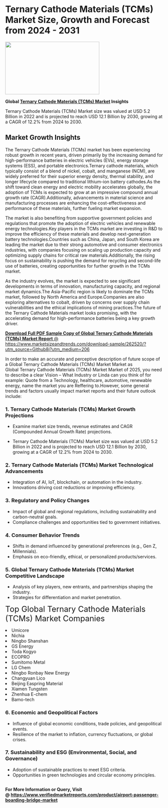 <H1>Ternary Cathode Materials (TCMs) Market Size, Growth and Forecast from 2024 - 2031</H1><img class="aligncenter size-medium wp-image-584254" src="https://thirdeyenews.in/wp-content/uploads/2024/09/Global-Market-Research-300x168.jpeg" alt="" width="300" height="168" /><p><strong>Global&nbsp;<a href="https://www.marketsizeandtrends.com/download-sample/262520/?utm_source=Github8j?utm_medium=206">Ternary Cathode Materials (TCMs) Market</a> Insights</strong></p><p>Ternary Cathode Materials (TCMs) Market size was valued at USD 5.2 Billion in 2022 and is projected to reach USD 12.1 Billion by 2030, growing at a CAGR of 12.2% from 2024 to 2030.</p><p><h2>Market Growth Insights</h2> <p>The Ternary Cathode Materials (TCMs) market has been experiencing robust growth in recent years, driven primarily by the increasing demand for high-performance batteries in electric vehicles (EVs), energy storage systems (ESS), and portable electronics.Ternary cathode materials, which typically consist of a blend of nickel, cobalt, and manganese (NCM), are widely preferred for their superior energy density, thermal stability, and longer lifecycle compared to traditional lithium-ion battery cathodes.As the shift toward clean energy and electric mobility accelerates globally, the adoption of TCMs is expected to grow at an impressive compound annual growth rate (CAGR).Additionally, advancements in material science and manufacturing processes are enhancing the cost-effectiveness and performance of these materials, further fueling market expansion.</p> <p><a href="#sample"></a></p> <p>The market is also benefiting from supportive government policies and regulations that promote the adoption of electric vehicles and renewable energy technologies.Key players in the TCMs market are investing in R&D to improve the efficiency of these materials and develop next-generation battery technologies.Countries such as China, Japan, and South Korea are leading the market due to their strong automotive and consumer electronics industries, with companies focusing on scaling up production capacity and optimizing supply chains for critical raw materials.Additionally, the rising focus on sustainability is pushing the demand for recycling and second-life use of batteries, creating opportunities for further growth in the TCMs market.</p> <p>As the industry evolves, the market is expected to see significant developments in terms of innovation, manufacturing capacity, and regional market dynamics.The Asia-Pacific region is likely to dominate the TCMs market, followed by North America and Europe.Companies are also exploring alternatives to cobalt, driven by concerns over supply chain vulnerabilities and the ethical implications of mining practices.The future of the Ternary Cathode Materials market looks promising, with the accelerating demand for high-performance batteries being a key growth driver.</p> <p><a href="#more"></p><p><span class=""><strong>Download Full PDF Sample Copy of Global Ternary Cathode Materials (TCMs) Market Report</strong> @ <a href="https://www.marketsizeandtrends.com/download-sample/262520/?utm_source=Github8j?utm_medium=206" target="_blank">https://www.marketsizeandtrends.com/download-sample/262520/?utm_source=Github8j?utm_medium=206</a></span></p><p>In order to make an accurate and perceptive description of future scope of a Global&nbsp;Ternary Cathode Materials (TCMs) Market Market as Global&nbsp;Ternary Cathode Materials (TCMs) Market Market of 2025, you need to describe a clear Vision &ndash; What Industry or Linda can you think of for example: Quote from a Technology, healthcare, automotive, renewable energy, name the market you are Reffering to.However, some general trends and factors usually impact market reports and their future outlook include:</p><h3>1.&nbsp;<strong>Ternary Cathode Materials (TCMs) Market Growth Projections</strong></h3><ul><li>Examine market size trends, revenue estimates and CAGR (Compounded Annual Growth Rate) projections.</li><li><p>Ternary Cathode Materials (TCMs) Market size was valued at USD 5.2 Billion in 2022 and is projected to reach USD 12.1 Billion by 2030, growing at a CAGR of 12.2% from 2024 to 2030.</p></li></ul><h3>2.&nbsp;<strong>Ternary Cathode Materials (TCMs) Market Technological Advancements</strong></h3><ul><li>Integration of AI, IoT, blockchain, or automation in the industry.</li><li>Innovations driving cost reductions or improving efficiency.</li></ul><h3>3.&nbsp;<strong>Regulatory and Policy Changes</strong></h3><ul><li>Impact of global and regional regulations, including sustainability and carbon-neutral goals.</li><li>Compliance challenges and opportunities tied to government initiatives.</li></ul><h3>4.&nbsp;<strong>Consumer Behavior Trends</strong></h3><ul><li>Shifts in demand influenced by generational preferences (e.g., Gen Z, Millennials).</li><li>Emphasis on eco-friendly, ethical, or personalized products/services.</li></ul><h3>5.&nbsp;<strong>Global Ternary Cathode Materials (TCMs) Market Competitive Landscape</strong></h3><ul><li>Analysis of key players, new entrants, and partnerships shaping the industry.</li><li>Strategies for differentiation and market penetration.</li></ul><p data-pm-slice="1 1 []"><span style="color: inherit; font-family: inherit; font-size: 25px;">Top Global Ternary Cathode Materials (TCMs) Market Companies</span></p><div class="" data-test-id=""><p><li>Umicore</li><li> Nichia</li><li> Ningbo Shanshan</li><li> GS Energy</li><li> Toda Kogyo</li><li> ECOPRO</li><li> Sumitomo Metal</li><li> LG Chem</li><li> Ningbo Ronbay New Energy</li><li> Changyuan Lico</li><li> Beijing Easpring Material</li><li> Xiamen Tungsten</li><li> Zhenhua E-chem</li><li> Bamo-tech</li></p></div><h3>6.&nbsp;<strong>Economic and Geopolitical Factors</strong></h3><ul><li>Influence of global economic conditions, trade policies, and geopolitical events.</li><li>Resilience of the market to inflation, currency fluctuations, or global crises.</li></ul><h3>7.&nbsp;<strong>Sustainability and ESG (Environmental, Social, and Governance)</strong></h3><ul><li>Adoption of sustainable practices to meet ESG criteria.</li><li>Opportunities in green technologies and circular economy principles.</li></ul><h2><strong style="font-size: 14px;">For More Information or Query, Visit @&nbsp;</strong><a style="background-color: #ffffff; font-size: 14px;" href="https://www.marketsizeandtrends.com/report/ternary-cathode-materials-tcms-market/" target="_blank">https://www.verifiedmarketreports.com/product/airport-passenger-boarding-bridge-market</a></h2>